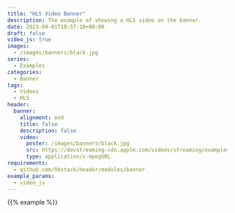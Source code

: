 ```yaml
---
title: "HLS Video Banner"
description: The example of showing a HLS video on the banner.
date: 2023-09-01T10:57:18+08:00
draft: false
video_js: true
images:
  - /images/banners/black.jpg
series:
  - Examples
categories:
  - Banner
tags:
  - Videos
  - HLS
header:
  banner:
    alignment: end
    title: false
    description: false
    video:
      poster: /images/banners/black.jpg
      src: https://devstreaming-cdn.apple.com/videos/streaming/examples/adv_dv_atmos/main.m3u8
      type: application/x-mpegURL
requirements:
  - github.com/hbstack/header/modules/banner
example_params:
  - video_js
---
```


{{% example %}}

